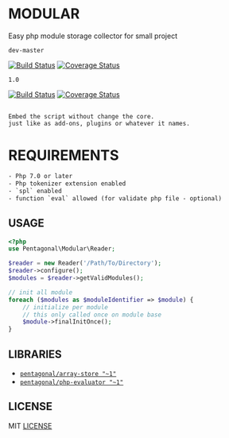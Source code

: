 # MODULAR

Easy php module storage collector for small project

`dev-master`

[![Build Status](https://travis-ci.org/pentagonal/Modular.svg?branch=master)](https://travis-ci.org/pentagonal/Modular?branch=master)
[![Coverage Status](https://coveralls.io/repos/github/pentagonal/Modular/badge.svg?branch=master)](https://coveralls.io/github/pentagonal/Modular?branch=master)
 
`1.0`

[![Build Status](https://travis-ci.org/pentagonal/Modular.svg?branch=1.0)](https://travis-ci.org/pentagonal/Modular?branch=1.0)
[![Coverage Status](https://coveralls.io/repos/github/pentagonal/Modular/badge.svg?branch=1.0)](https://coveralls.io/github/pentagonal/Modular?branch=1.0)

##

```
Embed the script without change the core.
just like as add-ons, plugins or whatever it names.
```

# REQUIREMENTS

```txt
- Php 7.0 or later
- Php tokenizer extension enabled
- `spl` enabled
- function `eval` allowed (for validate php file - optional)
```
## USAGE

```php
<?php
use Pentagonal\Modular\Reader;

$reader = new Reader('/Path/To/Directory');
$reader->configure();
$modules = $reader->getValidModules();

// init all module
foreach ($modules as $moduleIdentifier => $module) {
    // initialize per module
    // this only called once on module base
    $module->finalInitOnce();
}

```
## LIBRARIES

- [`pentagonal/array-store "~1"`](https://github.com/pentagonal/ArrayStore)
- [`pentagonal/php-evaluator "~1"`](https://github.com/pentagonal/PhpEvaluator)

## LICENSE

MIT [LICENSE](LICENSE)

